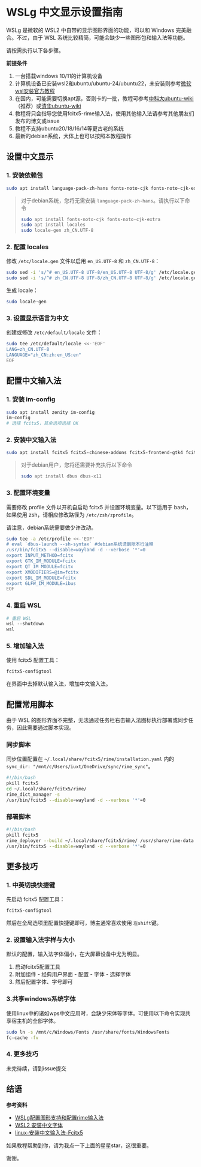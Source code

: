 # WSLg 中文显示设置指南

WSLg 是微软的 WSL2 中自带的显示图形界面的功能，可以和 Windows 完美融合。不过，由于 WSL 系统比较精简，可能会缺少一些图形包和输入法等功能。

请按需执行以下各步骤。

**前提条件**

1. 一台搭载windows 10/11的计算机设备
2. 计算机设备已安装wsl2和ubuntu/ubuntu-24/ubuntu22，未安装则参考[微软wsl安装官方教程](https://learn.microsoft.com/zh-cn/windows/wsl/install)
3. 在国内，可能需要切换apt源，否则卡的一批，教程可参考[中科大ubuntu-wiki](https://chinanet.mirrors.ustc.edu.cn/help/ubuntu.html)（推荐）或[清华ubuntu-wiki](https://mirror.tuna.tsinghua.edu.cn/help/ubuntu/)
4. 教程将只会指导您使用fcitx5-rime输入法，使用其他输入法请参考其他朋友们发布的博文或issue
5. 教程不支持ubuntu20/18/16/14等更古老的系统
6. 最新的debian系统，大体上也可以按照本教程操作

## 设置中文显示

### 1. 安装依赖包

```bash
sudo apt install language-pack-zh-hans fonts-noto-cjk fonts-noto-cjk-extra
```

> 对于debian系统，您将无需安装 `language-pack-zh-hans`。请执行以下命令
>
> ```bash
> sudo apt install fonts-noto-cjk fonts-noto-cjk-extra
> sudo apt install locales
> sudo locale-gen zh_CN.UTF-8
> ```

### 2. 配置 locales

修改 `/etc/locale.gen` 文件以启用 `en_US.UTF-8` 和 `zh_CN.UTF-8`：

```bash
sudo sed -i 's/^# en_US.UTF-8 UTF-8/en_US.UTF-8 UTF-8/g' /etc/locale.gen
sudo sed -i 's/^# zh_CN.UTF-8 UTF-8/zh_CN.UTF-8 UTF-8/g' /etc/locale.gen
```

生成 locale：

```bash
sudo locale-gen
```

### 3. 设置显示语言为中文

创建或修改 `/etc/default/locale` 文件：

```bash
sudo tee /etc/default/locale <<-'EOF'
LANG=zh_CN.UTF-8
LANGUAGE="zh_CN:zh:en_US:en"
EOF
```

## 配置中文输入法

### 1. 安装 im-config

```bash
sudo apt install zenity im-config
im-config
# 选择 fcitx5，其余选项选择 OK
```

### 2. 安装中文输入法

```bash
sudo apt install fcitx5 fcitx5-chinese-addons fcitx5-frontend-gtk4 fcitx5-frontend-gtk3 fcitx5-frontend-gtk2 fcitx5-frontend-qt5 fcitx5-config-qt fcitx5-frontend-qt6
```

> 对于debian用户，您将还需要补充执行以下命令
>
> ```bash
> sudo apt install dbus dbus-x11
> ```

### 3. 配置环境变量

需要修改 profile 文件以开机自启动 fcitx5 并设置环境变量。以下适用于 bash，如果使用 zsh，请相应修改路径为 `/etc/zsh/zprofile`。

请注意，debian系统需要做少许改动。

```bash
sudo tee -a /etc/profile <<-'EOF'
# eval `dbus-launch --sh-syntax` #debian系统请删除本行注释
/usr/bin/fcitx5 --disable=wayland -d --verbose '*'=0
export INPUT_METHOD=fcitx
export GTK_IM_MODULE=fcitx
export QT_IM_MODULE=fcitx
export XMODIFIERS=@im=fcitx
export SDL_IM_MODULE=fcitx
export GLFW_IM_MODULE=ibus
EOF
```

### 4. 重启 WSL

```powershell
# 重启 WSL
wsl --shutdown
wsl
```

### 5. 增加输入法

使用 fcitx5 配置工具：

```bash
fcitx5-configtool
```

在界面中去掉默认输入法，增加中文输入法。

## 配置常用脚本

由于 WSL 的图形界面不完整，无法通过任务栏右击输入法图标执行部署或同步任务，因此需要通过脚本实现。

### 同步脚本

同步位置配置在 `~/.local/share/fcitx5/rime/installation.yaml` 内的 `sync_dir: "/mnt/c/Users/iuxt/OneDrive/sync/rime_sync"`。

```bash
#!/bin/bash
pkill fcitx5
cd ~/.local/share/fcitx5/rime/
rime_dict_manager -s
/usr/bin/fcitx5 --disable=wayland -d --verbose '*'=0
```

### 部署脚本

```bash
#!/bin/bash
pkill fcitx5
rime_deployer --build ~/.local/share/fcitx5/rime/ /usr/share/rime-data ~/.local/share/fcitx5/rime/build
/usr/bin/fcitx5 --disable=wayland -d --verbose '*'=0
```

## 更多技巧

### 1. 中英切换快捷键

先启动 fcitx5 配置工具：

```bash
fcitx5-configtool
```

然后在全局选项里配置快捷键即可，博主通常喜欢使用 `左shift`键。

### 2. 设置输入法字样与大小

默认的配置，输入法字体偏小，在大屏幕设备中尤为明显。

1. 启动fcitx5配置工具
2. 附加组件 - 经典用户界面 - 配置 - 字体 - 选择字体
3. 然后配置字体、字号即可

### 3.共享windows系统字体

使用linux中的诸如wps中文应用时，会缺少宋体等字体。可使用以下命令实现共享宿主机的全部字体。

```bash
sudo ln -s /mnt/c/Windows/Fonts /usr/share/fonts/WindowsFonts
fc-cache -fv
```

### 4. 更多技巧

未完待续，请到issue提交

## 结语

**参考资料**

* [WSLg配置图形支持和配置rime输入法](https://zahui.fan/posts/81886814/)
* [WSL2 安装中文字体](https://blog.csdn.net/oZuoZuoZuoShi/article/details/118977701)
* [linux-安装中文输入法-Fcitx5](https://lamirs.vercel.app/posts/%E5%BC%80%E5%8F%91%E7%8E%AF%E5%A2%83%E9%85%8D%E7%BD%AE-%E8%AE%B0%E5%BD%95-%E6%8A%A5%E9%94%99-%E8%A7%A3%E5%86%B3%E6%96%B9%E6%A1%88/linux-%E5%AE%89%E8%A3%85%E4%B8%AD%E6%96%87%E8%BE%93%E5%85%A5%E6%B3%95-fcitx5.html)

如果教程帮助到你，请为我点一下上面的星星star，这很重要。

谢谢。
